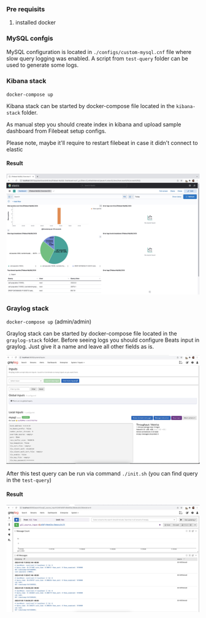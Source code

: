 ### Pre requisits 

1. installed docker

### MySQL confgis

MySQL configuration is located in `./configs/custom-mysql.cnf` file where slow
query logging was enabled. A script from `test-query` folder can be 
used to generate some logs. 

### Kibana stack

`docker-compose up`

Kibana stack can be started by docker-compose file located in the `kibana-stack`
folder.

As manual step you should create index in kibana and upload sample dashboard 
from Filebeat setup configs. 

Please note, maybe it'll require to restart filebeat in case it didn't connect
to elastic 

#### Result

![kibana-dashboard](img/kibana-dashboard.jpeg)

### Graylog stack

`docker-compose up` (admin/admin)

Graylog stack can be started by docker-compose file located in the `graylog-stack`
folder. 
Before seeing logs you should configure Beats input in graylog. Just give it 
a name and leave all other fields as is.

![graylog-inputs](img/graylog-inputs.jpeg)

After this test query can be run via command `./init.sh` (you can find query in
the `test-query`)

#### Result

![graylog-dashboard](img/graylog-dashboard.jpeg)
